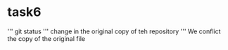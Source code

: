 # task6
'''
git status 
'''
change in the original copy of teh repository
''' 
We conflict the copy of the original file
